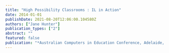 ```yaml
---
title: "High Possibility Classrooms : IL in Action"
date: 2014-01-01
publishDate: 2021-08-20T12:06:00.104580Z
authors: ["Jane Hunter"]
publication_types: ["2"]
abstract: ""
featured: false
publication: "*Australian Computers in Education Conference, Adelaide, S.A.*"
---
```


